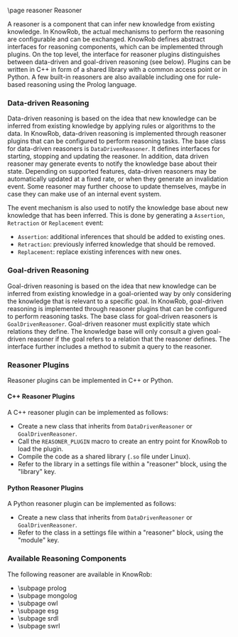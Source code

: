 \page reasoner Reasoner

A reasoner is a component that can infer new knowledge from existing knowledge.
In KnowRob, the actual mechanisms to perform the reasoning are configurable and can be exchanged.
KnowRob defines abstract interfaces for reasoning components, which can be implemented
through plugins.
On the top level, the interface for reasoner plugins distinguishes between data-driven and
goal-driven reasoning (see below).
Plugins can be written in C++ in form of a shared library with a common access point
or in Python.
A few built-in reasoners are also available including one for rule-based reasoning
using the Prolog language.

### Data-driven Reasoning

Data-driven reasoning is based on the idea that new knowledge can be inferred from existing
knowledge by applying rules or algorithms to the data.
In KnowRob, data-driven reasoning is implemented through reasoner plugins that can be
configured to perform reasoning tasks.
The base class for data-driven reasoners is `DataDrivenReasoner`.
It defines interfaces for starting, stopping and updating the reasoner.
In addition, data driven reasoner may generate events to notify the knowledge base
about their state.
Depending on supported features, data-driven reasoners may be automatically updated
at a fixed rate, or when they generate an invalidation event.
Some reasoner may further choose to update themselves, maybe in case they can make
use of an internal event system.

The event mechanism is also used to notify the knowledge base about new knowledge
that has been inferred.
This is done by generating a `Assertion`, `Retraction` or `Replacement` event:

- `Assertion`: additional inferences that should be added to existing ones.
- `Retraction`: previously inferred knowledge that should be removed.
- `Replacement`: replace existing inferences with new ones.

### Goal-driven Reasoning

Goal-driven reasoning is based on the idea that new knowledge can be inferred from existing
knowledge in a goal-oriented way by only considering the knowledge that is relevant to
a specific goal.
In KnowRob, goal-driven reasoning is implemented through reasoner plugins that can be
configured to perform reasoning tasks.
The base class for goal-driven reasoners is `GoalDrivenReasoner`.
Goal-driven reasoner must explicitly state which relations they define.
The knowledge base will only consult a given goal-driven reasoner if the goal refers
to a relation that the reasoner defines.
The interface further includes a method to submit a query to the reasoner.

### Reasoner Plugins

Reasoner plugins can be implemented in C++ or Python.

#### C++ Reasoner Plugins

A C++ reasoner plugin can be implemented as follows:

- Create a new class that inherits from `DataDrivenReasoner` or `GoalDrivenReasoner`.
- Call the `REASONER_PLUGIN` macro to create an entry point for KnowRob to load the plugin.
- Compile the code as a shared library (`.so` file under Linux).
- Refer to the library in a settings file within a "reasoner" block, using the "library" key.

#### Python Reasoner Plugins

A Python reasoner plugin can be implemented as follows:

- Create a new class that inherits from `DataDrivenReasoner` or `GoalDrivenReasoner`.
- Refer to the class in a settings file within a "reasoner" block, using the "module" key.

### Available Reasoning Components

The following reasoner are available in KnowRob:

- \subpage prolog
- \subpage mongolog
- \subpage owl
- \subpage esg
- \subpage srdl
- \subpage swrl
